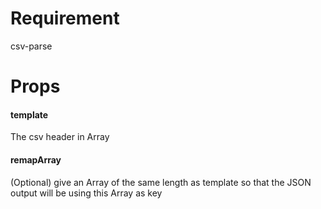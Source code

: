 # Requirement
csv-parse

# Props
#### template
The csv header in Array

#### remapArray
(Optional) give an Array of the same length as template so that the JSON output will be using this Array as key